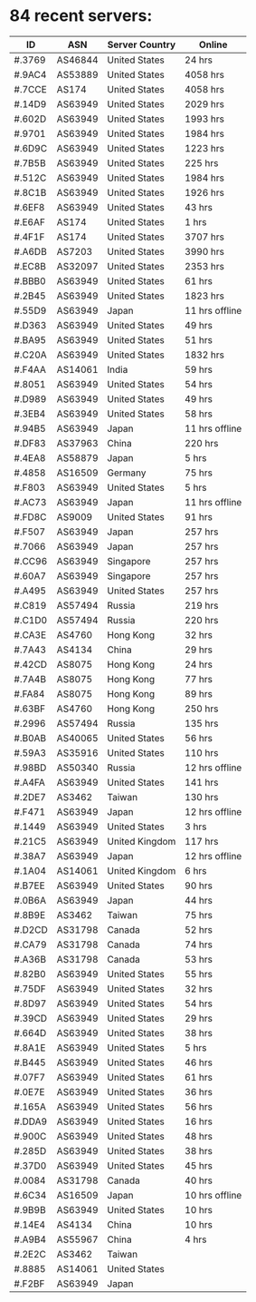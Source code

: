 # 84 recent servers:

| ID | ASN | Server Country | Online |
| ------ | ------ | ------ | ------ |
| #.3769 | AS46844 | United States | 24 hrs |
| #.9AC4 | AS53889 | United States | 4058 hrs |
| #.7CCE | AS174 | United States | 4058 hrs |
| #.14D9 | AS63949 | United States | 2029 hrs |
| #.602D | AS63949 | United States | 1993 hrs |
| #.9701 | AS63949 | United States | 1984 hrs |
| #.6D9C | AS63949 | United States | 1223 hrs |
| #.7B5B | AS63949 | United States | 225 hrs |
| #.512C | AS63949 | United States | 1984 hrs |
| #.8C1B | AS63949 | United States | 1926 hrs |
| #.6EF8 | AS63949 | United States | 43 hrs |
| #.E6AF | AS174 | United States | 1 hrs |
| #.4F1F | AS174 | United States | 3707 hrs |
| #.A6DB | AS7203 | United States | 3990 hrs |
| #.EC8B | AS32097 | United States | 2353 hrs |
| #.BBB0 | AS63949 | United States | 61 hrs |
| #.2B45 | AS63949 | United States | 1823 hrs |
| #.55D9 | AS63949 | Japan | 11 hrs offline |
| #.D363 | AS63949 | United States | 49 hrs |
| #.BA95 | AS63949 | United States | 51 hrs |
| #.C20A | AS63949 | United States | 1832 hrs |
| #.F4AA | AS14061 | India | 59 hrs |
| #.8051 | AS63949 | United States | 54 hrs |
| #.D989 | AS63949 | United States | 49 hrs |
| #.3EB4 | AS63949 | United States | 58 hrs |
| #.94B5 | AS63949 | Japan | 11 hrs offline |
| #.DF83 | AS37963 | China | 220 hrs |
| #.4EA8 | AS58879 | Japan | 5 hrs |
| #.4858 | AS16509 | Germany | 75 hrs |
| #.F803 | AS63949 | United States | 5 hrs |
| #.AC73 | AS63949 | Japan | 11 hrs offline |
| #.FD8C | AS9009 | United States | 91 hrs |
| #.F507 | AS63949 | Japan | 257 hrs |
| #.7066 | AS63949 | Japan | 257 hrs |
| #.CC96 | AS63949 | Singapore | 257 hrs |
| #.60A7 | AS63949 | Singapore | 257 hrs |
| #.A495 | AS63949 | United States | 257 hrs |
| #.C819 | AS57494 | Russia | 219 hrs |
| #.C1D0 | AS57494 | Russia | 220 hrs |
| #.CA3E | AS4760 | Hong Kong | 32 hrs |
| #.7A43 | AS4134 | China | 29 hrs |
| #.42CD | AS8075 | Hong Kong | 24 hrs |
| #.7A4B | AS8075 | Hong Kong | 77 hrs |
| #.FA84 | AS8075 | Hong Kong | 89 hrs |
| #.63BF | AS4760 | Hong Kong | 250 hrs |
| #.2996 | AS57494 | Russia | 135 hrs |
| #.B0AB | AS40065 | United States | 56 hrs |
| #.59A3 | AS35916 | United States | 110 hrs |
| #.98BD | AS50340 | Russia | 12 hrs offline |
| #.A4FA | AS63949 | United States | 141 hrs |
| #.2DE7 | AS3462 | Taiwan | 130 hrs |
| #.F471 | AS63949 | Japan | 12 hrs offline |
| #.1449 | AS63949 | United States | 3 hrs |
| #.21C5 | AS63949 | United Kingdom | 117 hrs |
| #.38A7 | AS63949 | Japan | 12 hrs offline |
| #.1A04 | AS14061 | United Kingdom | 6 hrs |
| #.B7EE | AS63949 | United States | 90 hrs |
| #.0B6A | AS63949 | Japan | 44 hrs |
| #.8B9E | AS3462 | Taiwan | 75 hrs |
| #.D2CD | AS31798 | Canada | 52 hrs |
| #.CA79 | AS31798 | Canada | 74 hrs |
| #.A36B | AS31798 | Canada | 53 hrs |
| #.82B0 | AS63949 | United States | 55 hrs |
| #.75DF | AS63949 | United States | 32 hrs |
| #.8D97 | AS63949 | United States | 54 hrs |
| #.39CD | AS63949 | United States | 29 hrs |
| #.664D | AS63949 | United States | 38 hrs |
| #.8A1E | AS63949 | United States | 5 hrs |
| #.B445 | AS63949 | United States | 46 hrs |
| #.07F7 | AS63949 | United States | 61 hrs |
| #.0E7E | AS63949 | United States | 36 hrs |
| #.165A | AS63949 | United States | 56 hrs |
| #.DDA9 | AS63949 | United States | 16 hrs |
| #.900C | AS63949 | United States | 48 hrs |
| #.285D | AS63949 | United States | 38 hrs |
| #.37D0 | AS63949 | United States | 45 hrs |
| #.0084 | AS31798 | Canada | 40 hrs |
| #.6C34 | AS16509 | Japan | 10 hrs offline |
| #.9B9B | AS63949 | United States | 10 hrs |
| #.14E4 | AS4134 | China | 10 hrs |
| #.A9B4 | AS55967 | China | 4 hrs |
| #.2E2C | AS3462 | Taiwan | |
| #.8885 | AS14061 | United States | |
| #.F2BF | AS63949 | Japan | |

